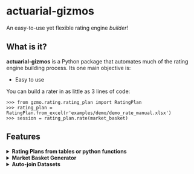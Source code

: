 # actuarial-gizmos

An easy-to-use yet flexible rating engine *builder*!

## What is it?
**actuarial-gizmos** is a Python package that automates much of the rating engine building process. Its one main objective is:
- Easy to use

You can build a rater in as little as 3 lines of code:

    >>> from gzmo.rating.rating_plan import RatingPlan
    >>> rating_plan = RatingPlan.from_excel(r'examples/demo/demo_rate_manual.xlsx')
    >>> session = rating_plan.rate(market_basket)

## Features

<details>
<summary><b>Rating Plans from tables or python functions</b></summary>

All you need is:
    
    >>> from gzmo.rating.rating_plan import RatingPlan
    >>> rating_plan = RatingPlan.from_excel(r'examples/demo/demo_rate_manual.xlsx')

And the package will do the rest:

*   <details>
    <summary><b>Automatically infers inputs and outputs</b></summary>
    
    The rater automatically infers inputs and outputs.
    This works on both tables and [custom python functions](#customfx)!

        >>> for table_name, table in rating_plan.items():
        ...     print((
        ...         f'Table {table_name} '
        ...         + f'has inputs {table.inputs} '
        ...         + f'and outputs {table.outputs}.\n'
        ...     ))
        ... 
        Table base_rates has inputs [] and outputs ['BI', 'PD'].

        Table credit_tier_factor has inputs ['prior_insurance_code', 'credit_tier'] and outputs ['BI', 'PD'].

        Table amount_of_insurance_factor has inputs ['amount_of_insurance'] and outputs ['BI', 'PD'].

        Table credit_tier_placement has inputs ['credit_score', 'pni_age'] and outputs ['credit_tier'].
    
    </details>

*   <details>
    <summary><b>Suports intervals and wildcards as table inputs</b></summary>
    
    The package supports interval inputs (indicated by specifying the upper and lower ends of the intervals--see example rate plans) as well as wild cards (indicated by a `*`).

        >>> print(rating_plan['credit_tier_placement'])
                                credit_tier
        credit_score    pni_age                 
        [-inf, inf]     [-inf, inf]           I1
        [790.0, 900.0]  [0.0, 53.0]           A1
                        [54.0, 60.0]          A1
                        [61.0, 80.0]          A1
        [765.0, 789.0]  [0.0, 53.0]           B1
        ...                                 ...
        [1.0, 1.0]      [54.0, 60.0]          T4
                        [61.0, 80.0]          T5
        [0.0, 0.0]      [0.0, 53.0]           X3
                        [54.0, 60.0]          X4
                        [61.0, 80.0]          X5

        [61 rows x 1 columns]

        >>> rating_plan['credit_tier_placement'].evaluate({'credit_score': 795, 'pni_age': 25})
        {'credit_tier': 'I1'}


    </details>

*   <details>
    <summary><b>Supports interpolation of numeric inputs</b></summary>

    Interpolating a numeric input is a one-liner:

        >>> interpolated = InterpolatedRatingTable.from_rating_table(
        ...     rating_plan.amount_of_insurance_factor
        ...     )
        >>> 
        >>> print(interpolated.head())
                                BI    PD
        amount_of_insurance            
        80000                   0.56  0.56
        95000                   0.63  0.63
        110000                  0.69  0.69
        125000                  0.75  0.75
        140000                  0.81  0.81
        >>> print(interpolated.evaluate(87500))
        {'BI': 0.595, 'PD': 0.595}

    </details>

*   <details>
    <summary><b>Accepts custom Python functions as rating steps</b></summary>
    
    Have logic that doesn't fit well as a rating table? If you can write it in Python, the rater will take it!

        >>> def get_daily_base_rate(session):
        ...     fixed_premium = (
        ...         (
        ...             session.total_premium
        ...             * session.fixed_portion
        ...         ).round(2)
        ...         + session.fixed_expense
        ...     )
        ...     daily_base_rate = fixed_premium / 182.5
        ...     daily_base_rate = daily_base_rate.clip(0.01)
        ...     return daily_base_rate
        ... 
        >>> rating_plan.register(daily_base_rate = RatingStep(get_daily_base_rate))

    <a name="customfx"></a>And it will automatically extract the inputs used in the function!
    
        >>> print(rating_plan['daily_base_rate'].inputs)
        ['fixed_portion', 'total_premium', 'fixed_expense']

    </details>

*   <details>
    <summary><b>Automatically builds dag to sequence rating steps to consider dependencies</b></summary>
    
    The rater will automatically create a dag (directed acyclic graph) to sequence which rating steps to evaluate first. Below is an example of two dependent steps:

        >>> print('Order of rating tables from inputs:')
        Order of rating tables from inputs:
        >>> print(rating_plan.keys())
        dict_keys(['base_rates', 'credit_tier_factor', 'amount_of_insurance_factor', 'credit_tier_placement', 'daily_base_rate'])
        >>> # Recall that credit_tier_factor takes credit tier as an input,
        >>> #   which is an output of credit_tier_placement.
        >>> # When executed, the rate plan automatically makes a dag,
        >>> #   placing crediter_tier_factor after credit_tier_placement
        >>> 
        >>> dag = rating_plan.make_dag()
        >>> print(list(dag.static_order()))
        ['base_rates', 'credit_tier_placement', 'amount_of_insurance_factor', 'daily_base_rate', 'credit_tier_factor']
    </details>

*   <details>
    <summary><b>Runs a portfolio with just one line of code</b></summary>

    It is really just as simple as

        >>> session = rating_plan.rate(market_basket)
    </details>

*   <details>
    <summary><b>It's pretty fast!</b></summary>

    Specifying `parallel = True` in `RatingPlan.rate` will utilize the multiple processors on your machine, and concurrently run rating steps that do not depend on each other.

    Let's see how long it takes to run a simple rate plan on 100,000 records.
    First make a market basket (see [Market Basket Generator](#mbgenerator))

        >>> num_samples = 100000
        >>> random_mb = make_random_market_basket(rating_plan, num_samples)
    
    Now we can test the performance:

        >>> t0 = time.perf_counter()
        >>> session = rating_plan.rate(random_mb)
        >>> t1 = time.perf_counter()
        >>> print(f'Rating {num_samples:,.0f} records took {t1-t0:.0f} seconds.')
        Rating 100,000 records took 90 seconds.

*   <details>
    <summary><b>Allows modular design of rate plans</b></summary>

    Want to have multiple iterations of a rate plan? No problem!
    
    Let's say an initial rate plan was built like the following:

        >>> class Company_Base_Rating_Plan(RatingPlan):
        ...     def __init__(self):
        ...         super().__init__()
        ...         self.read_excel(...)
        ...     @staticmethod
        ...     def get_max_driver_age(session):
        ...         return session.drivers.groupby('policy_id').max()
        ...     @staticmethod
        ...     def calculate_vehicle_age(session):
        ...         return session.effective_year - session.vehicles.model_year
    
    Then down the road, we decide that negative vehicle age is not a good idea. To create a new rate plan, simply inhereit the old one and override methods as needed:

        >>> class Company_Revised_Rating_Plan(Company_Base_Rating_Plan):
        ...     # override a method to cap the vehicle age at 0 minimum
        ...     @staticmethod
        ...     def calculate_vehicle_age(session):
        ...         return max(0, session.effective_year - session.vehicles.model_year)

    </details>

</details>

<details>
<summary><b>Market Basket Generator</b></summary>

Two methods exist for easily creating a market basket:

*   <details>
    <summary><b>Automatically learn from the rating tables</b></summary>

    The function extracts the inputs from all the rating tables in the
        rating plan, and create a market basket with all inputs that are
        needed for the rating plan.
    
    The function will check all tables for input constraints, and will not
        create records with impossible inputs. For example, it will not create
        a record that has both a senior driving discount and a youthful driver
        status.
    <a name="mbgenerator"></a>
    
        >>> from gzmo.rating.utils import make_random_market_basket
        >>> random_mb = make_random_market_basket(rating_plan, 1000)
        
        >>> print(random_mb.head())
        prior_insurance_code  amount_of_insurance  credit_score  pni_age
        0                    A               110000           462       60
        1                    B               185000           764       37
        2                    C               470000           462       57
        3                    C                80000           465       60
        4                    C               260000           425       56

    </details>

*   <details>
    <summary><b>Customly define the each variable</b></summary>

    Alternatively, you can define a more customized market basket, possibly containing multiple tables.
    The following example illustrates the supported syntax:

        >>> from gzmo.rating.utils import make_market_basket
        >>> num_policies = 1000
        >>> dict_policies = {
        ...     # Pass 'SERIAL' for an auto-incrementing id
        ...     'policy_id': 'SERIAL',
        ...     # Pass an iterable for uniform choices
        ...     'policy_classification': ['I', 'R', 'X'],
        ...     # Pass a tuple for uniform range
        ...     'advance_shop_days': (1, 60),
        ...     # Or pass a series for any custom defintions
        ...     'credit_score': np.where(
        ...         np.random.random_sample(num_policies) < 0.1,
        ...         np.random.randint(0, 2, num_policies),
        ...         np.rint(np.random.normal(750, 100, num_policies))
        ...     )
        ... }
        >>> # Simply pass the specificaiton and the number of desired records:
        >>> 
        >>> df_policies = make_market_basket(dict_policies, num_policies)
        >>>
        >>> print(df_policies)
            policy_id policy_classification  advance_shop_days  credit_score
        0            1                     R                 39         622.0
        1            2                     X                  7         751.0
        2            3                     I                 46         759.0
        3            4                     X                  2         696.0
        4            5                     I                 31         950.0
        ..         ...                   ...                ...           ...
        995        996                     I                 37         898.0
        996        997                     X                 25         804.0
        997        998                     X                 53           0.0
        998        999                     R                  9         745.0
        999       1000                     I                 32           1.0

        [1000 rows x 4 columns]

    </details>

</details>

<details>
<summary><b>Auto-join Datasets</b></summary>

The heart of the package lies in the custom class `SearchableDict`, where it can take any number of tables and provide a easy way to access information.

Suppose we have the following tables
    
    >>> print(df_policies)
    policy_id policy_classification  advance_shop_days  credit_score
    0            1                     I                 25         787.0
    1            2                     X                 21         805.0
    2            3                     I                 32         993.0
    3            4                     X                 10         725.0
    4            5                     R                 10         542.0
    ..         ...                   ...                ...           ...
    995        996                     R                 16           1.0
    996        997                     I                  3         627.0
    997        998                     R                 26         772.0
    998        999                     I                 52         847.0
    999       1000                     X                 28           1.0

    [1000 rows x 4 columns]

    >>> print(df_drivers)
    policy_id  driver_id  is_primary   age gender marital_status  months_experienced
    0             1          1        True  42.0      M              S                  38
    1             1          2       False  32.0      F              M                  36
    2             1          3       False  16.0      M              S                  31
    3             1          4       False  16.0      M              S                  12
    4             2          1        True  68.0      M              M                  20
    ...         ...        ...         ...   ...    ...            ...                 ...
    2533        999          1        True  25.0      M              S                  18
    2534        999          2       False  35.0      F              M                  13
    2535       1000          1        True  49.0      M              M                  49
    2536       1000          2       False  24.0      F              M                  18
    2537       1000          3       False  16.0      F              S                   4

    [2538 rows x 7 columns]

    >>> print(df_vehicles)
    policy_id  vehicle_id  model_year           recovery_device_type  COMP_deductible  COLL_deductible
    0             1           1        2012                           NONE              150              500
    1             1           2        1962  PASSIVE_ALARM_TRACKING_DEVICE             1500             9999
    2             1           3        1983                     ALARM_ONLY              500              100
    3             2           1        2016                  PASSIVE_ALARM              150             1500
    4             3           1        1983                           NONE             1000              150
    ...         ...         ...         ...                            ...              ...              ...
    2544        999           2        1973                  PASSIVE_ALARM             2000             1000
    2545        999           3        2012                TRACKING_DEVICE              150             9999
    2546       1000           1        1971  PASSIVE_ALARM_TRACKING_DEVICE              750             1500
    2547       1000           2        2008              NON_PASSIVE_ALARM             9999              150
    2548       1000           3        2016  PASSIVE_ALARM_TRACKING_DEVICE              150              750

    [2549 rows x 6 columns]

Simply load everything into a `SearchableDict` and we can easily access any attribute(s) from one or more tables:

    >>> market_basket = SearchableDict(
    ...     policies = df_policies,
    ...     drivers = df_drivers,
    ...     vehicles = df_vehicles
    ... )

    >>> # accessing whole tables
    >>> print(market_basket.drivers)
                            is_primary   age gender marital_status  months_experienced
    policy_id driver_id                                                            
    1           1                True  42.0      M              S                  38
                2               False  32.0      F              M                  36
                3               False  16.0      M              S                  31
                4               False  16.0      M              S                  12
    2           1                True  68.0      M              M                  20
    ...                         ...   ...    ...            ...                 ...
    999         1                True  25.0      M              S                  18
                2               False  35.0      F              M                  13
    1000        1                True  49.0      M              M                  49
                2               False  24.0      F              M                  18
                3               False  16.0      F              S                   4

    [2538 rows x 5 columns]
    
    >>> # accessing an attribute
    >>> print(market_basket.gender)
    policy_id  driver_id
    1           1            M
                2            F
                3            M
                4            M
    2           1            M
                        ..
    999         1            M
                2            F
    1000        1            M
                2            F
                3            F
    Name: gender, Length: 2538, dtype: object

    >>> # accessing multiple attributes
    >>> print(market_basket[['age', 'gender', 'marital_status']])
                        age gender marital_status
    policy_id driver_id                            
    1           1          42.0      M              S
                2          32.0      F              M
                3          16.0      M              S
                4          16.0      M              S
    2           1          68.0      M              M
    ...                   ...    ...            ...
    999         1          25.0      M              S
                2          35.0      F              M
    1000        1          49.0      M              M
                2          24.0      F              M
                3          16.0      F              S

    [2538 rows x 3 columns]

    >>> # accessing multiple attributes from MULTIPLE tables!
    >>> # note the new indices
    >>> print(market_basket[['policy_classification', 'model_year']])
                        policy_classification  model_year
    policy_id vehicle_id                                  
    1           1                              I        2012
                2                              I        1962
                3                              I        1983
    2           1                              X        2016
    3           1                              I        1983
    ...                                    ...         ...
    999         2                              I        1973
                3                              I        2012
    1000        1                              X        1971
                2                              X        2008
                3                              X        2016

    [2549 rows x 2 columns]

</details>
